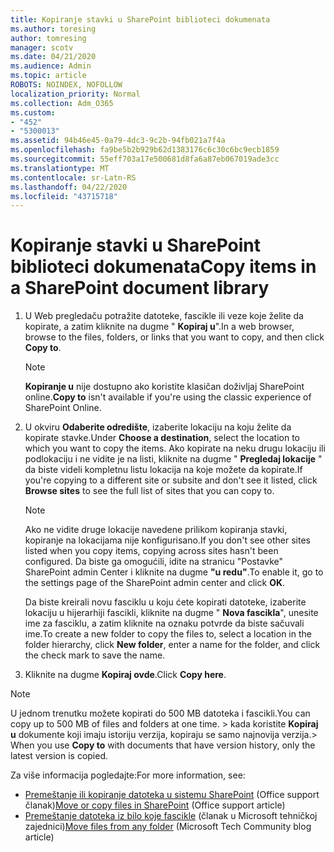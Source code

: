 ```yaml
---
title: Kopiranje stavki u SharePoint biblioteci dokumenata
ms.author: toresing
author: tomresing
manager: scotv
ms.date: 04/21/2020
ms.audience: Admin
ms.topic: article
ROBOTS: NOINDEX, NOFOLLOW
localization_priority: Normal
ms.collection: Adm_O365
ms.custom:
- "452"
- "5300013"
ms.assetid: 94b46e45-0a79-4dc3-9c2b-94fb021a7f4a
ms.openlocfilehash: fa9be5b2b929b62d1383176c6c30c6bc9ecb1859
ms.sourcegitcommit: 55eff703a17e500681d8fa6a87eb067019ade3cc
ms.translationtype: MT
ms.contentlocale: sr-Latn-RS
ms.lasthandoff: 04/22/2020
ms.locfileid: "43715718"
---
```

# <a name="copy-items-in-a-sharepoint-document-library"></a><span data-ttu-id="50291-102">Kopiranje stavki u SharePoint biblioteci dokumenata</span><span class="sxs-lookup"><span data-stu-id="50291-102">Copy items in a SharePoint document library</span></span>

1. <span data-ttu-id="50291-103">U Web pregledaču potražite datoteke, fascikle ili veze koje želite da kopirate, a zatim kliknite na dugme " **Kopiraj u**".</span><span class="sxs-lookup"><span data-stu-id="50291-103">In a web browser, browse to the files, folders, or links that you want to copy, and then click **Copy to**.</span></span>

    > [!NOTE]
    > <span data-ttu-id="50291-104">**Kopiranje u** nije dostupno ako koristite klasičan doživljaj SharePoint online.</span><span class="sxs-lookup"><span data-stu-id="50291-104">**Copy to** isn't available if you're using the classic experience of SharePoint Online.</span></span>
  
2. <span data-ttu-id="50291-105">U okviru **Odaberite odredište**, izaberite lokaciju na koju želite da kopirate stavke.</span><span class="sxs-lookup"><span data-stu-id="50291-105">Under **Choose a destination**, select the location to which you want to copy the items.</span></span> <span data-ttu-id="50291-106">Ako kopirate na neku drugu lokaciju ili podlokaciju i ne vidite je na listi, kliknite na dugme " **Pregledaj lokacije** " da biste videli kompletnu listu lokacija na koje možete da kopirate.</span><span class="sxs-lookup"><span data-stu-id="50291-106">If you're copying to a different site or subsite and don't see it listed, click **Browse sites** to see the full list of sites that you can copy to.</span></span>

    > [!NOTE]
    > <span data-ttu-id="50291-107">Ako ne vidite druge lokacije navedene prilikom kopiranja stavki, kopiranje na lokacijama nije konfigurisano.</span><span class="sxs-lookup"><span data-stu-id="50291-107">If you don't see other sites listed when you copy items, copying across sites hasn't been configured.</span></span> <span data-ttu-id="50291-108">Da biste ga omogućili, idite na stranicu "Postavke" SharePoint admin Center i kliknite na dugme **"u redu"**.</span><span class="sxs-lookup"><span data-stu-id="50291-108">To enable it, go to the settings page of the SharePoint admin center and click **OK**.</span></span>
  
    <span data-ttu-id="50291-109">Da biste kreirali novu fasciklu u koju ćete kopirati datoteke, izaberite lokaciju u hijerarhiji fascikli, kliknite na dugme " **Nova fascikla**", unesite ime za fasciklu, a zatim kliknite na oznaku potvrde da biste sačuvali ime.</span><span class="sxs-lookup"><span data-stu-id="50291-109">To create a new folder to copy the files to, select a location in the folder hierarchy, click **New folder**, enter a name for the folder, and click the check mark to save the name.</span></span>

3. <span data-ttu-id="50291-110">Kliknite na dugme **Kopiraj ovde**.</span><span class="sxs-lookup"><span data-stu-id="50291-110">Click **Copy here**.</span></span>

> [!NOTE]
> <span data-ttu-id="50291-111">U jednom trenutku možete kopirati do 500 MB datoteka i fascikli.</span><span class="sxs-lookup"><span data-stu-id="50291-111">You can copy up to 500 MB of files and folders at one time.</span></span> <span data-ttu-id="50291-112">> kada koristite **Kopiraj u** dokumente koji imaju istoriju verzija, kopiraju se samo najnovija verzija.</span><span class="sxs-lookup"><span data-stu-id="50291-112">>  When you use **Copy to** with documents that have version history, only the latest version is copied.</span></span>
  
<span data-ttu-id="50291-113">Za više informacija pogledajte:</span><span class="sxs-lookup"><span data-stu-id="50291-113">For more information, see:</span></span>

 - <span data-ttu-id="50291-114">[Premeštanje ili kopiranje datoteka u sistemu SharePoint](https://support.office.com/article/move-or-copy-files-in-sharepoint-00e2f483-4df3-46be-a861-1f5f0c1a87bc) (Office support članak)</span><span class="sxs-lookup"><span data-stu-id="50291-114">[Move or copy files in SharePoint](https://support.office.com/article/move-or-copy-files-in-sharepoint-00e2f483-4df3-46be-a861-1f5f0c1a87bc) (Office support article)</span></span>
 - <span data-ttu-id="50291-115">[Premeštanje datoteka iz bilo koje fascikle](https://techcommunity.microsoft.com/t5/Microsoft-SharePoint-Blog/Now-move-files-anywhere-in-Office-365-SharePoint-and-OneDrive/ba-p/146973) (članak u Microsoft tehničkoj zajednici)</span><span class="sxs-lookup"><span data-stu-id="50291-115">[Move files from any folder](https://techcommunity.microsoft.com/t5/Microsoft-SharePoint-Blog/Now-move-files-anywhere-in-Office-365-SharePoint-and-OneDrive/ba-p/146973) (Microsoft Tech Community blog article)</span></span>   
